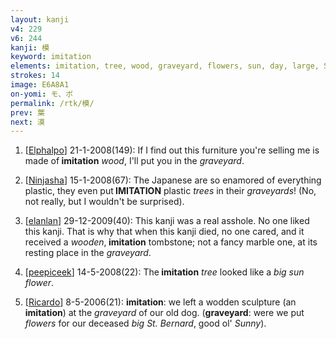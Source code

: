 ```yaml
---
layout: kanji
v4: 229
v6: 244
kanji: 模
keyword: imitation
elements: imitation, tree, wood, graveyard, flowers, sun, day, large, St. Bernard
strokes: 14
image: E6A8A1
on-yomi: モ、ボ
permalink: /rtk/模/
prev: 葉
next: 漠
---
```


1) [<a href="http://kanji.koohii.com/profile/Elphalpo">Elphalpo</a>] 21-1-2008(149): If I find out this furniture you&#039;re selling me is made of<strong> imitation</strong> <em>wood</em>, I&#039;ll put you in the <em>graveyard</em>.

2) [<a href="http://kanji.koohii.com/profile/Ninjasha">Ninjasha</a>] 15-1-2008(67): The Japanese are so enamored of everything plastic, they even put<strong> IMITATION</strong> plastic <em>trees</em> in their <em>graveyards</em>! (No, not really, but I wouldn&#039;t be surprised).

3) [<a href="http://kanji.koohii.com/profile/elanlan">elanlan</a>] 29-12-2009(40): This kanji was a real asshole. No one liked this kanji. That is why that when this kanji died, no one cared, and it received a <em>wooden</em>,<strong> imitation</strong> tombstone; not a fancy marble one, at its resting place in the <em>graveyard</em>.

4) [<a href="http://kanji.koohii.com/profile/peepiceek">peepiceek</a>] 14-5-2008(22): The<strong> imitation</strong> <em>tree</em> looked like a <em>big sun flower</em>.

5) [<a href="http://kanji.koohii.com/profile/Ricardo">Ricardo</a>] 8-5-2006(21): <strong>imitation</strong>: we left a wodden sculpture (an <strong>imitation</strong>) at the <em>graveyard</em> of our old dog. (<strong>graveyard</strong>: were we put <em>flowers</em> for our deceased <em>big St. Bernard</em>, good ol&#039; <em>Sunny</em>).

